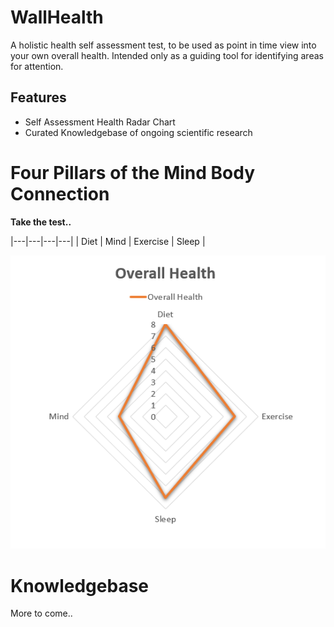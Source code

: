 # WallHealth #

A holistic health self assessment test, to be used as point in time view into your own overall health. Intended only as a guiding tool for identifying areas for attention.

## Features ##

* Self Assessment Health Radar Chart
* Curated Knowledgebase of  ongoing scientific research

# Four Pillars of the Mind Body Connection #
**Take the test..**

|---|---|---|---|
| Diet | Mind | Exercise  | Sleep  | 

![Overall Health Radar](OverallHealth.png)



# Knowledgebase #

More to come..
